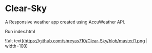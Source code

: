 # Clear-Sky
A Responsive weather app created using AccuWeather API.

Run index.html

![alt text](https://github.com/shreyas710/Clear-Sky/blob/master/1.png | width=100)
